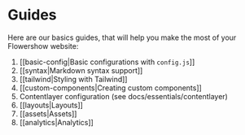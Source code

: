 # Guides

Here are our basics guides, that will help you make the most of your Flowershow website:
1. [[basic-config|Basic configurations with `config.js`]]
2. [[syntax|Markdown syntax support]]
3. [[tailwind|Styling with Tailwind]]
4. [[custom-components|Creating custom components]]
5. Contentlayer configuration (see docs/essentials/contentlayer)
6. [[layouts|Layouts]]
7. [[assets|Assets]]
8. [[analytics|Analytics]]
